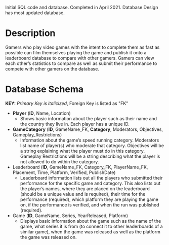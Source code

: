 Initial SQL code and database. Completed in April 2021. Database Design has most updated database.
# Description
Gamers who play video games with the intent to complete them as fast as possible can film themselves playing the game and publish it onto a leaderboard database to compare with other gamers. Gamers can view each other’s statistics to compare as well as submit their performance to compete with other gamers on the database.
# Database Schema
**KEY:** *Primary Key is italicized*, Foreign Key is listed as "FK" 
- **Player** (**ID**, Name, Location) 
	- Shows basic information about the player such as their name and the country they live in. Each player has a unique ID.
- **GameCategory** (**ID**, GameName_FK, **Category**, Moderators, Objectives, Gameplay_Restrictions) 
	- Information about the game’s speed running category. Moderators list name of player(s) who moderate that category.  Objectives will be a string explaining what the player must do in this category. Gameplay Restrictions will be a string describing what the player is not allowed to do within the category. 
- Leaderboard (**ID**, GameName_FK, Category_FK, PlayerName_FK, Placement, Time, Platform, Verified, PublishDate) 
	- Leaderboard information lists out all the players who submitted their performance for the specific game and category. This also lists out the player’s names, where they are placed on the leaderboard (should be a unique value and is required), their time for the performance (required), which platform they are playing the game on, if the performance is verified, and when the run was published (required). 
- Game (**ID**, GameName, Series, YearReleased, Platform) 
	- Displays basic information about the game such as the name of the game, what series it is from (to connect it to other leaderboards of a similar game), when the game was released as well as the platform the game was released on. 

